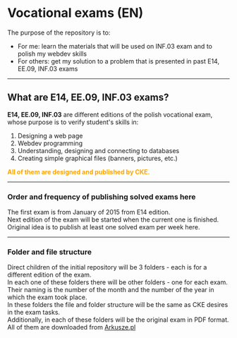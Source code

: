 # Vocational exams (EN)

The purpose of the repository is to:

- For me: learn the materials that will be used on INF.03 exam and to polish my webdev skills
- For others: get my solution to a problem that is presented in past E14, EE.09, INF.03 exams

---

## What are E14, EE.09, INF.03 exams?

**E14, EE.09, INF.03** are different editions of the polish vocational exam, whose purpose is to verify student's skills in:
1. Designing a web page
2. Webdev programming
3. Understanding, designing and connecting to databases
4. Creating simple graphical files (banners, pictures, etc.)

<span style="color: orange; font-weight: bold;">All of them are designed and published by CKE.</span>
   
---

### **Order and frequency of publishing solved exams here**

The first exam is from January of 2015 from E14 edition.  
Next edition of the exam will be started when the current one is finished.  
Original idea is to publish at least one solved exam per week here.

---

### **Folder and file structure**

Direct children of the initial repository will be 3 folders - each is for a different edition of the exam.  
In each one of these folders there will be other folders - one for each exam. Their naming is the number of the month and the number of the year in which the exam took place.  
In these folders the file and folder structure will be the same as CKE desires in the exam tasks.  
Additionally, in each of these folders will be the original exam in PDF format. All of them are downloaded from [Arkusze.pl](https://arkusze.pl/technik-informatyk-egzamin-zawodowy/)